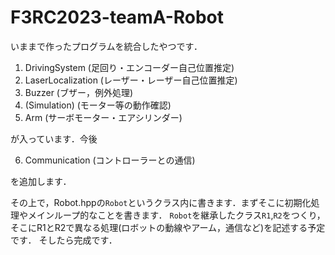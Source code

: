   
#  F3RC2023-teamA-Robot

いままで作ったプログラムを統合したやつです．

1. DrivingSystem (足回り・エンコーダー自己位置推定)
2. LaserLocalization (レーザー・レーザー自己位置推定)
3. Buzzer (ブザー，例外処理)
4. (Simulation) (モーター等の動作確認)
5. Arm (サーボモーター・エアシリンダー)

が入っています．今後

6. Communication (コントローラーとの通信)

を追加します．

その上で，Robot.hppの`Robot`というクラス内に書きます．まずそこに初期化処理やメインループ的なことを書きます．
`Robot`を継承したクラス`R1`,`R2`をつくり，そこにR1とR2で異なる処理(ロボットの動線やアーム，通信など)を記述する予定です．
そしたら完成です．
